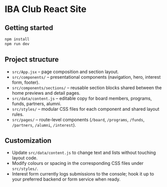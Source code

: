 # IBA Club React Site

## Getting started

```bash
npm install
npm run dev
```

## Project structure

- `src/App.jsx` – page composition and section layout.
- `src/components/` – presentational components (navigation, hero, interest form, footer).
- `src/components/sections/` – reusable section blocks shared between the home previews and detail pages.
- `src/data/content.js` – editable copy for board members, programs, funds, partners, alumni.
- `src/styles/` – modular CSS files for each component and shared layout rules.
- `src/pages/` – route-level components (`/board`, `/programs`, `/funds`, `/partners`, `/alumni`, `/interest`).

## Customization

- Update `src/data/content.js` to change text and lists without touching layout code.
- Modify colours or spacing in the corresponding CSS files under `src/styles/`.
- Interest form currently logs submissions to the console; hook it up to your preferred backend or form service when ready.
